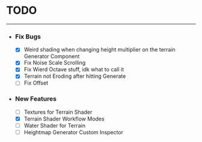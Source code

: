 ﻿# __TODO__

___

* ### Fix Bugs
  -[x] Weird shading when changing height multiplier on the terrain Generator Component
  -[x] Fix Noise Scale Scrolling
  -[x] Fix Wierd Octave stuff, idk what to call it
  -[x] Terrain not Eroding after hitting Generate
  -[ ] Fix Offset

* ### New Features
  -[ ] Textures for Terrain Shader
  -[x] Terrain Shader Workflow Modes
  -[ ] Water Shader for Terrain
  -[ ] Heightmap Generator Custom Inspector
